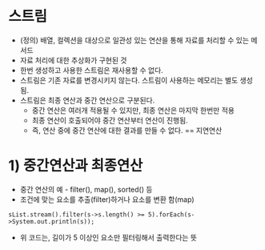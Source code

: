 # 스트림

- (정의) 배열, 컬렉션을 대상으로 일관성 있는 연산을 통해 자료를 처리할 수 있는 메서드
- 자료 처리에 대한 추상화가 구현된 것
- 한번 생성하고 사용한 스트림은 재사용할 수 없다.
- 스트림은 기존 자료를 변경시키지 않는다. 스트림이 사용하는 메모리는 별도 생성됨.
- 스트림은 최종 연산과 중간 연산으로 구분된다.
    - 중간 연산은 여러개 적용될 수 있지만, 최종 연산은 마지막 한번만 적용
    - 최종 연산이 호출되어야 중간 연산부터 연산이 진행됨.
    - 즉, 연산 중에 중간 연산에 대한 결과를 만들 수 없다. == 지연연산

# 1) 중간연산과 최종연산

- 중간 연산의 예 - filter(), map(), sorted() 등
- 조건에 맞는 요소를 추출(filter)하거나 요소를 변환 함(map)

`sList.stream().filter(s->s.length() >= 5).forEach(s->System.out.println(s));`

- 위 코드는, 길이가 5 이상인 요소만 필터링해서 출력한다는 뜻
